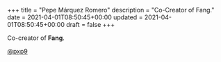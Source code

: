 +++
title = "Pepe Márquez Romero"
description = "Co-Creator of Fang."
date = 2021-04-01T08:50:45+00:00
updated = 2021-04-01T08:50:45+00:00
draft = false
+++

Co-creator of **Fang**.

[@pxp9](https://github.com/pxp9)
